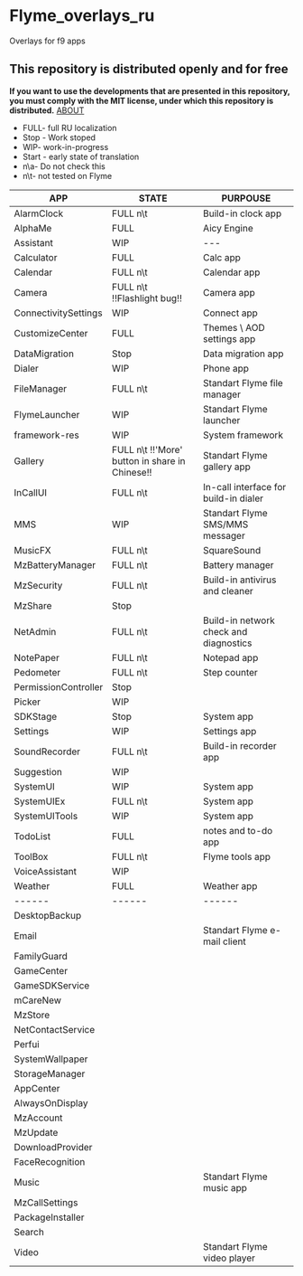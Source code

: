 # Flyme_overlays_ru

Overlays for f9 apps

## This repository is distributed openly and for free

**If you want to use the developments that are presented in this repository, you must comply with the MIT license, under which this repository is distributed.** [ABOUT]

- FULL- full RU localization
- Stop - Work stoped
- WIP- work-in-progress
- Start - early state of translation
- n\a- Do not check this
- n\t- not tested on Flyme

| APP | STATE | PURPOUSE |
| ------ | ------ | ------ |
| AlarmClock | FULL n\t | Build-in clock app |
| AlphaMe | FULL | Aicy Engine |
| Assistant | WIP | --- |
| Calculator | FULL | Calc app |
| Calendar | FULL n\t | Calendar app |
| Camera | FULL n\t !!Flashlight bug!!| Camera app |
| ConnectivitySettings | WIP | Connect app |
| CustomizeCenter | FULL | Themes \ AOD settings app |
| DataMigration | Stop | Data migration app |
| Dialer | WIP | Phone app |
| FileManager | FULL n\t | Standart Flyme file manager |
| FlymeLauncher | WIP | Standart Flyme launcher |
| framework-res | WIP | System framework |
| Gallery | FULL n\t !!'More' button in share in Chinese!! | Standart Flyme gallery app |
| InCallUI | FULL n\t | In-call interface for build-in dialer |
| MMS | WIP | Standart Flyme SMS/MMS messager |
| MusicFX | FULL n\t | SquareSound |
| MzBatteryManager | FULL n\t | Battery manager |
| MzSecurity | FULL n\t | Build-in antivirus and cleaner |
| MzShare | Stop |  |
| NetAdmin | FULL n\t | Build-in network check and diagnostics |
| NotePaper | FULL n\t | Notepad app |
| Pedometer | FULL n\t | Step counter |
| PermissionController | Stop |  |
| Picker | WIP |  |
| SDKStage | Stop | System app |
| Settings | WIP | Settings app |
| SoundRecorder | FULL n\t | Build-in recorder app |
| Suggestion | WIP | |
| SystemUI | WIP | System app |
| SystemUIEx | FULL n\t | System app |
| SystemUITools | WIP | System app |
| TodoList | FULL | notes and to-do app |
| ToolBox | FULL n\t | Flyme tools app |
| VoiceAssistant | WIP |  |
| Weather | FULL | Weather app |
| ------ | ------ | ------ |
| DesktopBackup | | |
| Email | | Standart Flyme e-mail client |
| FamilyGuard | | |
| GameCenter | | |
| GameSDKService | | |
| mCareNew | | |
| MzStore | | |
| NetContactService | | |
| Perfui | | |
| SystemWallpaper | | |
| StorageManager |  |  |
| AppCenter |  |  |
| AlwaysOnDisplay |  |  |
| MzAccount |  |  |
| MzUpdate |  |  |
| DownloadProvider |  |  |
| FaceRecognition |  |  |
| Music |  | Standart Flyme music app |
| MzCallSettings |  |  |
| PackageInstaller |  |  |
| Search |  |  |
| Video |  | Standart Flyme video player |

[ABOUT]: <https://mit-license.org/>
